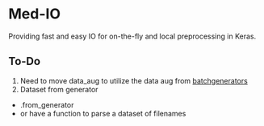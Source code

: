 # Med-IO
Providing fast and easy IO for on-the-fly and local preprocessing in Keras.
## To-Do
1) Need to move data_aug to utilize the data aug from [batchgenerators](https://github.com/MIC-DKFZ/batchgenerators)
2) Dataset from generator
  * .from_generator
  * or have a function to parse a dataset of filenames
